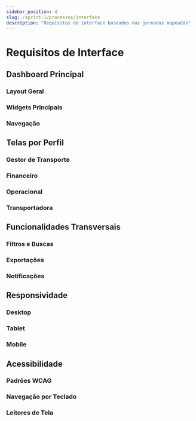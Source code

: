 ```yaml
---
sidebar_position: 4
slug: /sprint-1/processos/interface
description: "Requisitos de interface baseados nas jornadas mapeadas"
---
```


# Requisitos de Interface

## Dashboard Principal

### Layout Geral

### Widgets Principais

### Navegação

## Telas por Perfil

### Gestor de Transporte

### Financeiro

### Operacional

### Transportadora

## Funcionalidades Transversais

### Filtros e Buscas

### Exportações

### Notificações

## Responsividade

### Desktop

### Tablet

### Mobile

## Acessibilidade

### Padrões WCAG

### Navegação por Teclado

### Leitores de Tela
